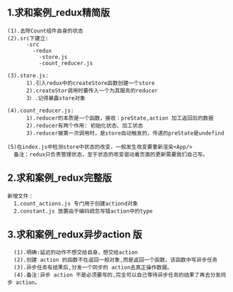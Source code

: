 ## 1.求和案例_redux精简版
    (1).去除Count组件自身的状态
    (2).src下建立:
          -src
            -redux
              -store.js
              -count_reducer.js

    (3).store.js:
          1).引入redux中的createStore函数创建一个store
          2).createStor调用时要传入一个为其服务的reducer
          3）.记得暴露store对象

    (4).count_reducer.js:
          1).reducer的本质是一个函数，接收：preState,action 加工返回后的数据
          2).reducer有两个作用: 初始化状态、加工状态
          3).reducer被第一次调用时，是store自动触发的，传递的preState是undefind
    
    (5)在index.js中检测store中状态的改变，一般发生改变要重新渲染<App/>
      备注：redux只负责管理状态，至于状态的改变驱动着页面的更新需要我们自己写。
      
## 2.求和案例_redux完整版
    新增文件：
      1.count_actions.js 专门用于创建actiond对象
      2.constant.js 放置由于编码疏忽写错action中的type

## 3.求和案例_redux异步action 版
      (1).明确:延迟的动作不想交给自身，想交给action
      (2).创建 action 的函数不在返回一般对象,而是返回一个函数，该函数中写异步任务
      (3).异步任务有结果后,分发一个同步的 action去真正操作数据。
      (4).备注:异步 action 不是必须要写的,完全可以自己等待异步任务的结果了再去分发同步 action。

